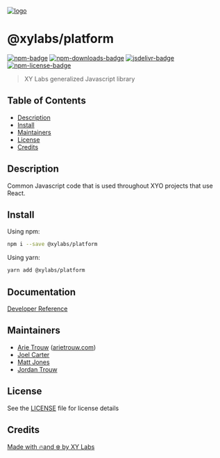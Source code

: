 [![logo][]](https://xylabs.com)

# @xylabs/platform

[![npm-badge][]][npm-link]
[![npm-downloads-badge][]][npm-link]
[![jsdelivr-badge][]][jsdelivr-link]
[![npm-license-badge][]](LICENSE)

> XY Labs generalized Javascript library 

## Table of Contents

-   [Description](#description)
-   [Install](#install)
-   [Maintainers](#maintainers)
-   [License](#license)
-   [Credits](#credits)

## Description

Common Javascript code that is used throughout XYO projects that use React.

## Install

Using npm:

```sh
npm i --save @xylabs/platform
```

Using yarn:

```sh
yarn add @xylabs/platform
```

## Documentation
[Developer Reference](https://xylabs.github.io/sdk-js)

## Maintainers

-   [Arie Trouw](https://github.com/arietrouw) ([arietrouw.com](https://arietrouw.com))
-   [Joel Carter](https://github.com/JoelBCarter)
-   [Matt Jones](https://github.com/jonesmac)
-   [Jordan Trouw](https://github.com/jordantrouw)

## License

See the [LICENSE](LICENSE) file for license details

## Credits

[Made with 🔥and ❄️ by XY Labs](https://xylabs.com)

[logo]: https://cdn.xy.company/img/brand/XYPersistentCompany_Logo_Icon_Colored.svg

[npm-badge]: https://img.shields.io/npm/v/@xylabs/platform.svg
[npm-link]: https://www.npmjs.com/package/@xylabs/platform

[npm-downloads-badge]: https://img.shields.io/npm/dw/@xylabs/platform
[npm-license-badge]: https://img.shields.io/npm/l/@xylabs/platform

[jsdelivr-badge]: https://data.jsdelivr.com/v1/package/npm/@xylabs/platform/badge
[jsdelivr-link]: https://www.jsdelivr.com/package/npm/@xylabs/platform
